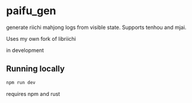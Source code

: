 # paifu_gen

generate riichi mahjong logs from visible state. Supports tenhou and mjai.

Uses my own fork of libriichi

in development

## Running locally
```sh
npm run dev
```
requires npm and rust

